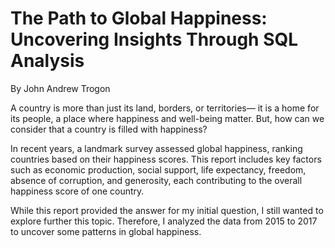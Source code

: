 # The Path to Global Happiness: Uncovering Insights Through SQL Analysis
By John Andrew Trogon

A country is more than just its land, borders, or territories— it is a home for its people, a place where happiness and well-being matter. But, how can we consider that a country is filled with happiness? 

In recent years, a landmark survey assessed global happiness, ranking countries based on their happiness scores. This report includes key factors such as economic production, social support, life expectancy, freedom, absence of corruption, and generosity, each contributing to the overall happiness score of one country. 

While this report provided the answer for my initial question, I still wanted to explore further this topic. Therefore, I analyzed the data from 2015 to 2017 to uncover some patterns in global happiness.
